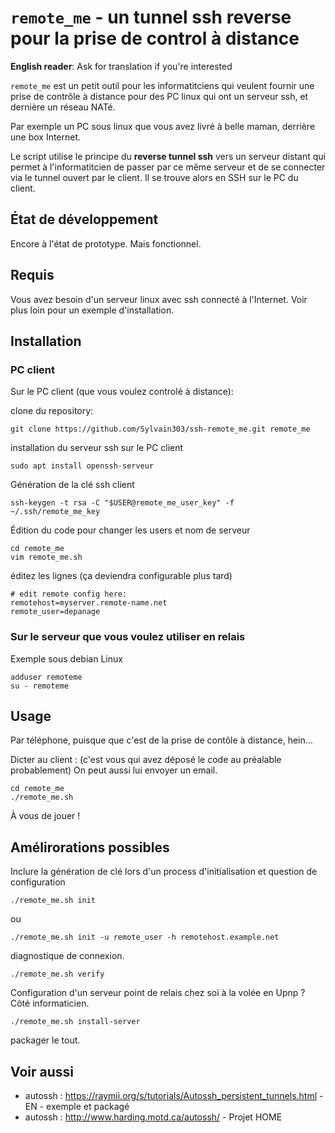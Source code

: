 # `remote_me` - un tunnel ssh reverse pour la prise de control à distance

**English reader**: Ask for translation if you're interested

`remote_me` est un petit outil pour les informatitciens qui veulent fournir une prise de contrôle à distance pour des
PC linux qui ont un serveur ssh, et dernière un réseau NATé.

Par exemple un PC sous linux que vous avez livré à belle maman, derrière une box Internet.


Le script utilise le principe du **reverse tunnel ssh** vers un serveur distant qui permet à l'informatitcien de passer par
ce même serveur et de se connecter via le tunnel ouvert par le client. Il se trouve alors en SSH sur le PC du client.


## État de développement

Encore à l'état de prototype.
Mais fonctionnel.


## Requis

Vous avez besoin d'un serveur linux avec ssh connecté à l'Internet. Voir plus loin pour un exemple d'installation.


## Installation

### PC client

Sur le PC client (que vous voulez controlé à distance):

clone du repository:
~~~
git clone https://github.com/Sylvain303/ssh-remote_me.git remote_me
~~~

installation du serveur ssh sur le PC client

~~~
sudo apt install openssh-serveur
~~~

Génération de la clé ssh client
~~~
ssh-keygen -t rsa -C "$USER@remote_me_user_key" -f ~/.ssh/remote_me_key
~~~

Édition du code pour changer les users et nom de serveur

~~~
cd remote_me
vim remote_me.sh
~~~

éditez les lignes (ça deviendra configurable plus tard)
~~~
# edit remote config here:
remotehost=myserver.remote-name.net
remote_user=depanage
~~~

### Sur le serveur que vous voulez utiliser en relais

Exemple sous debian Linux

~~~
adduser remoteme
su - remoteme
~~~


## Usage

Par téléphone, puisque que c'est de la prise de contôle à distance, hein… 

Dicter au client : (c'est vous qui avez déposé le code au préalable probablement)
On peut aussi lui envoyer un email.

~~~
cd remote_me
./remote_me.sh
~~~

À vous de jouer !

## Amélirorations possibles

Inclure la génération de clé lors d'un process d'initialisation et question de configuration
~~~
./remote_me.sh init
~~~

ou

~~~
./remote_me.sh init -u remote_user -h remotehost.example.net
~~~

diagnostique de connexion.
~~~
./remote_me.sh verify
~~~

Configuration d'un serveur point de relais chez soi à la volée en Upnp ? 
Côté informaticien.

~~~
./remote_me.sh install-server
~~~

packager le tout.

## Voir aussi

* autossh : https://raymii.org/s/tutorials/Autossh_persistent_tunnels.html - EN - exemple et packagé
* autossh : http://www.harding.motd.ca/autossh/ - Projet HOME
